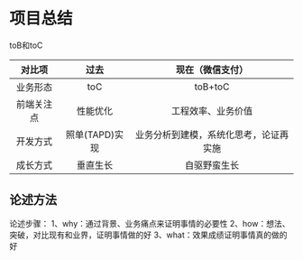 # 项目总结

toB和toC

|   对比项   |      过去      |            现在（微信支付）            |
| :--------: | :------------: | :------------------------------------: |
|  业务形态  |      toC       |                toB+toC                 |
| 前端关注点 |    性能优化    |           工程效率、业务价值           |
|  开发方式  | 照单(TAPD)实现 | 业务分析到建模，系统化思考，论证再实施 |
|  成长方式  |    垂直生长    |              自驱野蛮生长              |



## 论述方法

论述步骤： 1、why：通过背景、业务痛点来证明事情的必要性 2、how：想法、突破，对比现有和业界，证明事情做的好 3、what：效果成绩证明事情真的做的好
